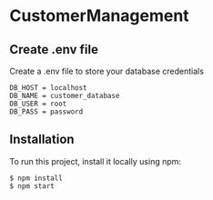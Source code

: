 # CustomerManagement

## Create .env file
Create a .env file to store your database credentials

```
DB_HOST = localhost
DB_NAME = customer_database
DB_USER = root
DB_PASS = password
```

## Installation
To run this project, install it locally using npm:

```
$ npm install
$ npm start
```


